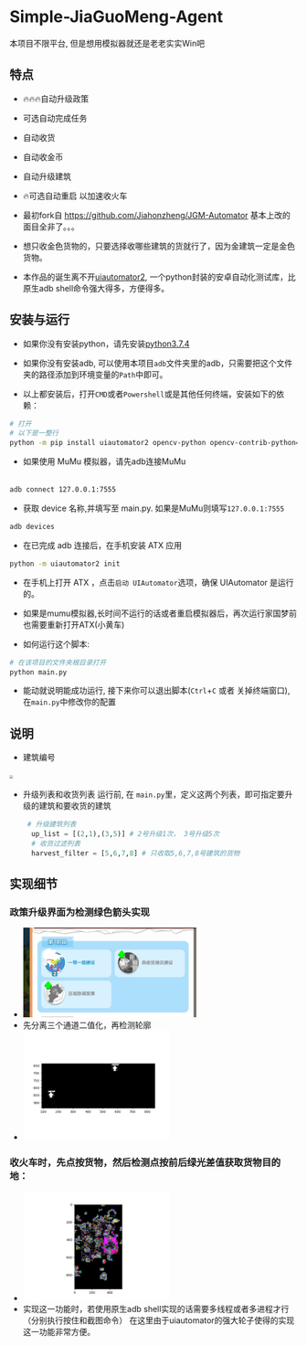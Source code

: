 # Simple-JiaGuoMeng-Agent
本项目不限平台, 但是想用模拟器就还是老老实实Win吧
## 特点
* 🔥🔥🔥自动升级政策
* 可选自动完成任务
* 自动收货
* 自动收金币
* 自动升级建筑
* 🔥可选自动重启 以加速收火车
* 最初fork自 https://github.com/Jiahonzheng/JGM-Automator 基本上改的面目全非了。。。

* 想只收金色货物的，只要选择收哪些建筑的货就行了，因为金建筑一定是金色货物。
* 本作品的诞生离不开[uiautomator2](https://github.com/openatx/uiautomator2), 一个python封装的安卓自动化测试库，比原生adb shell命令强大得多，方便得多。 
## 安装与运行


+ 如果你没有安装python，请先安装[python3.7.4](https://www.python.org/downloads/release/python-374/)

+ 如果你没有安装adb, 可以使用本项目`adb`文件夹里的adb，只需要把这个文件夹的路径添加到环境变量的`Path`中即可。

+ 以上都安装后，打开`CMD`或者`Powershell`或是其他任何终端，安装如下的依赖：
```bash
# 打开
# 以下是一整行
python -m pip install uiautomator2 opencv-python opencv-contrib-python==3.4.2.16 -i https://pypi.tuna.tsinghua.edu.cn/simple/
```
+ 如果使用 MuMu 模拟器，请先adb连接MuMu
```bash

adb connect 127.0.0.1:7555
```

+ 获取 device 名称,并填写至 main.py. 如果是MuMu则填写`127.0.0.1:7555`
```bash
adb devices
```

+ 在已完成 adb 连接后，在手机安装 ATX 应用
```bash
python -m uiautomator2 init
```

+ 在手机上打开 ATX ，点击`启动 UIAutomator`选项，确保 UIAutomator 是运行的。
+ 如果是mumu模拟器,长时间不运行的话或者重启模拟器后，再次运行家国梦前也需要重新打开ATX(小黄车)

+ 如何运行这个脚本:

``` bash
# 在该项目的文件夹根目录打开
python main.py
```
+ 能动就说明能成功运行, 接下来你可以退出脚本(`Ctrl`+`C` 或者 关掉终端窗口), 在`main.py`中修改你的配置


## 说明

+ 建筑编号

<img src="./assets/Screenshot.png" style="zoom:40%" />


+ 升级列表和收货列表
  运行前, 在 `main.py`里，定义这两个列表，即可指定要升级的建筑和要收货的建筑
  ```py
   # 升级建筑列表
    up_list = [(2,1),(3,5)] # 2号升级1次， 3号升级5次
    # 收货过滤列表
    harvest_filter = [5,6,7,8] # 只收取5,6,7,8号建筑的货物
  ```

## 实现细节

### 政策升级界面为检测绿色箭头实现
* <img src="./assets/Policies2.png" style="zoom:30%" />
* 先分离三个通道二值化，再检测轮廓
* <img src="./assets/ArrowFind.png" style="zoom:40%" />
### 收火车时，先点按货物，然后检测点按前后绿光差值获取货物目的地：
* <img src="./assets/Diff2.png" style="zoom:40%" />
* 实现这一功能时，若使用原生adb shell实现的话需要多线程或者多进程才行（分别执行按住和截图命令）
在这里由于uiautomator的强大轮子使得的实现这一功能非常方便。

